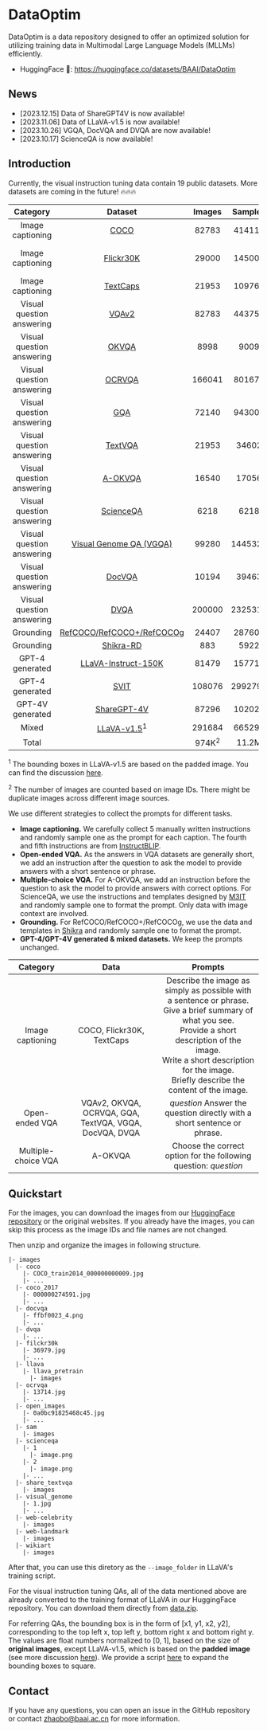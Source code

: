 # DataOptim
DataOptim is a data repository designed to offer an optimized solution for utilizing training data in Multimodal Large Language Models (MLLMs) efficiently.

- HuggingFace 🤗: https://huggingface.co/datasets/BAAI/DataOptim

## News
- [2023.12.15] Data of ShareGPT4V is now available!
- [2023.11.06] Data of LLaVA-v1.5 is now available!
- [2023.10.26] VGQA, DocVQA and DVQA are now available!
- [2023.10.17] ScienceQA is now available!

## Introduction
Currently, the visual instruction tuning data contain 19 public datasets.
More datasets are coming in the future! 🔥🔥🔥

|Category|Dataset|Images|Samples|Split|
|:-:|:-:|:-:|:-:|:-:|
|Image captioning|[COCO](https://cocodataset.org/#home)|82783|414113|train|
|Image captioning|[Flickr30K](https://shannon.cs.illinois.edu/DenotationGraph/)|29000|145000|Karpathy train split|
|Image captioning|[TextCaps](https://textvqa.org/textcaps/)|21953|109765|train|
|Visual question answering|[VQAv2](https://visualqa.org/)|82783|443757|train|
|Visual question answering|[OKVQA](https://okvqa.allenai.org/)|8998|9009|train|
|Visual question answering|[OCRVQA](https://ocr-vqa.github.io/)|166041|801673|train|
|Visual question answering|[GQA](https://cs.stanford.edu/people/dorarad/gqa/index.html)|72140|943000|train|
|Visual question answering|[TextVQA](https://textvqa.org/)|21953|34602|train|
|Visual question answering|[A-OKVQA](https://allenai.org/project/a-okvqa/home)|16540|17056|train|
|Visual question answering|[ScienceQA](https://scienceqa.github.io/)|6218|6218|train|
|Visual question answering|[Visual Genome QA (VGQA)](https://homes.cs.washington.edu/~ranjay/visualgenome/index.html)|99280|1445322|-|
|Visual question answering|[DocVQA](https://www.docvqa.org/)|10194|39463|train|
|Visual question answering|[DVQA](https://github.com/kushalkafle/DVQA_dataset)|200000|2325316|train|
|Grounding|[RefCOCO/RefCOCO+/RefCOCOg](https://github.com/lichengunc/refer)|24407|287604|train|
|Grounding|[Shikra-RD](https://github.com/shikras/shikra)|883|5922|train|
|GPT-4 generated|[LLaVA-Instruct-150K](https://github.com/haotian-liu/LLaVA/blob/main/docs/Data.md)|81479|157712|-|
|GPT-4 generated|[SVIT](https://github.com/BAAI-DCAI/Visual-Instruction-Tuning)|108076|2992799|-|
|GPT-4V generated|[ShareGPT-4V](https://sharegpt4v.github.io/)|87296|102025|-|
|Mixed|[LLaVA-v1.5](https://github.com/haotian-liu/LLaVA/tree/main#visual-instruction-tuning)<sup>1</sup>|291684|665298|-|
|Total||974K<sup>2</sup>|11.2M|

<sup>1</sup> The bounding boxes in LLaVA-v1.5 are based on the padded image. You can find the discussion [here](https://github.com/haotian-liu/LLaVA/issues/606).

<sup>2</sup> The number of images are counted based on image IDs.
There might be duplicate images across different image sources.

We use different strategies to collect the prompts for different tasks.
- **Image captioning.** We carefully collect 5 manually written instructions and randomly sample one as the prompt for each caption. The fourth and fifth instructions are from [InstructBLIP](https://github.com/salesforce/LAVIS/blob/main/projects/instructblip/README.md).
- **Open-ended VQA.** As the answers in VQA datasets are generally short, we add an instruction after the question to ask the model to provide answers with a short sentence or phrase.
- **Multiple-choice VQA.** For A-OKVQA, we add an instruction before the question to ask the model to provide answers with correct options. For ScienceQA, we use the instructions and templates designed by [M3IT](https://m3-it.github.io/) and randomly sample one to format the prompt. Only data with image context are involved.
- **Grounding.** For RefCOCO/RefCOCO+/RefCOCOg, we use the data and templates in [Shikra](https://github.com/shikras/shikra) and randomly sample one to format the prompt.
- **GPT-4/GPT-4V generated & mixed datasets.** We keep the prompts unchanged.

|Category|Data|Prompts|
|:-:|:-:|:-:|
|Image captioning|COCO, Flickr30K, TextCaps|Describe the image as simply as possible with a sentence or phrase.<br />Give a brief summary of what you see.<br />Provide a short description of the image.<br />Write a short description for the image.<br />Briefly describe the content of the image.|
|Open-ended VQA|VQAv2, OKVQA, OCRVQA, GQA, TextVQA, VGQA, DocVQA, DVQA|*question* Answer the question directly with a short sentence or phrase.|
|Multiple-choice VQA|A-OKVQA|Choose the correct option for the following question: *question*|

## Quickstart

For the images, you can download the images from our [HuggingFace repository](https://huggingface.co/datasets/BAAI/DataOptim/tree/main/images) or the original websites.
If you already have the images, you can skip this process as the image IDs and file names are not changed.

Then unzip and organize the images in following structure.

```
|- images
  |- coco
    |- COCO_train2014_000000000009.jpg
    |- ...
  |- coco_2017
    |- 000000274591.jpg
    |- ...
  |- docvqa
    |- ffbf0023_4.png
    |- ...
  |- dvqa
    |- ...
  |- filckr30k
    |- 36979.jpg
    |- ...
  |- llava
    |- llava_pretrain
      |- images
  |- ocrvqa
    |- 13714.jpg
    |- ...
  |- open_images
    |- 0a0bc91825468c45.jpg
    |- ...
  |- sam
    |- images
  |- scienceqa
    |- 1
      |- image.png
    |- 2
      |- image.png
    |- ...
  |- share_textvqa
    |- images
  |- visual_genome
    |- 1.jpg
    |- ...
  |- web-celebrity
    |- images
  |- web-landmark
    |- images
  |- wikiart
    |- images
```

After that, you can use this diretory as the `--image_folder` in LLaVA's training script.

For the visual instruction tuning QAs, all of the data mentioned above are already converted to the training format of LLaVA in our HuggingFace repository.
You can download them directly from [data.zip](https://huggingface.co/datasets/BAAI/DataOptim/blob/main/data/data.zip).

For referring QAs, the bounding box is in the form of [x1, y1, x2, y2], corresponding to the top left x, top left y, bottom right x and bottom right y. The values are float numbers normalized to [0, 1], based on the size of **original images**, except LLaVA-v1.5, which is based on the **padded image** (see more discussion [here](https://github.com/haotian-liu/LLaVA/issues/606)). We provide a script [here](./tools/expand_to_square.py) to expand the bounding boxes to square.

## Contact
If you have any questions, you can open an issue in the GitHub repository or contact zhaobo@baai.ac.cn for more information.
